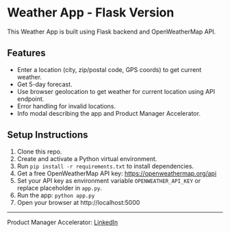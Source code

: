 # Weather App - Flask Version

This Weather App is built using Flask backend and OpenWeatherMap API.

## Features
- Enter a location (city, zip/postal code, GPS coords) to get current weather.
- Get 5-day forecast.
- Use browser geolocation to get weather for current location using API endpoint.
- Error handling for invalid locations.
- Info modal describing the app and Product Manager Accelerator.

## Setup Instructions
1. Clone this repo.
2. Create and activate a Python virtual environment.
3. Run `pip install -r requirements.txt` to install dependencies.
4. Get a free OpenWeatherMap API key: https://openweathermap.org/api
5. Set your API key as environment variable `OPENWEATHER_API_KEY` or replace placeholder in `app.py`.
6. Run the app: `python app.py`
7. Open your browser at http://localhost:5000

---

Product Manager Accelerator: [LinkedIn](https://www.linkedin.com/company/product-manager-accelerator/)
